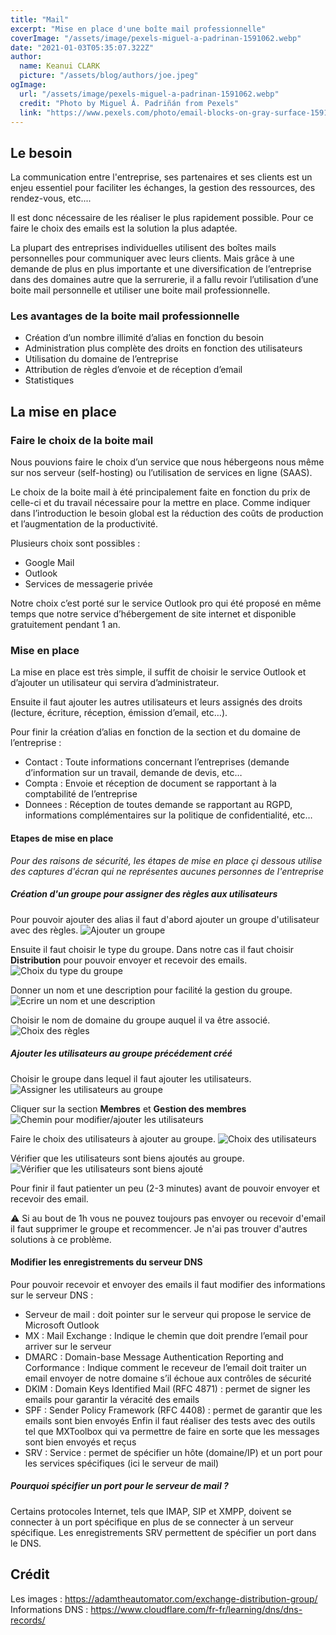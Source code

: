 ```yaml
---
title: "Mail"
excerpt: "Mise en place d'une boîte mail professionnelle"
coverImage: "/assets/image/pexels-miguel-a-padrinan-1591062.webp"
date: "2021-01-03T05:35:07.322Z"
author:
  name: Keanui CLARK
  picture: "/assets/blog/authors/joe.jpeg"
ogImage:
  url: "/assets/image/pexels-miguel-a-padrinan-1591062.webp"
  credit: "Photo by Miguel Á. Padriñán from Pexels"
  link: "https://www.pexels.com/photo/email-blocks-on-gray-surface-1591062/?utm_content=attributionCopyText&utm_medium=referral&utm_source=pexels"
---
```


## Le besoin

La communication entre l'entreprise, ses partenaires et ses clients est un enjeu essentiel pour faciliter les échanges, la gestion des ressources, des rendez-vous, etc....

Il est donc nécessaire de les réaliser le plus rapidement possible. Pour ce faire le choix des emails est la solution la plus adaptée.

La plupart des entreprises individuelles utilisent des boîtes mails personnelles pour communiquer avec leurs clients. Mais grâce à une demande de plus en plus importante et une diversification de l’entreprise dans des domaines autre que la serrurerie, il a fallu revoir l’utilisation d’une boite mail personnelle et utiliser une boite mail professionnelle.

### Les avantages de la boite mail professionnelle

- Création d’un nombre illimité d’alias en fonction du besoin
- Administration plus complète des droits en fonction des utilisateurs
- Utilisation du domaine de l’entreprise
- Attribution de règles d’envoie et de réception d’email
- Statistiques

## La mise en place

### Faire le choix de la boite mail

Nous pouvions faire le choix d’un service que nous hébergeons nous même sur nos serveur (self-hosting) ou l’utilisation de services en ligne (SAAS).

Le choix de la boite mail à été principalement faite en fonction du prix de celle-ci et du travail nécessaire pour la mettre en place. Comme indiquer dans l’introduction le besoin global est la réduction des coûts de production et l’augmentation de la productivité.

Plusieurs choix sont possibles :

- Google Mail
- Outlook
- Services de messagerie privée

Notre choix c’est porté sur le service Outlook pro qui été proposé en même temps que notre service d’hébergement de site internet et disponible gratuitement pendant 1 an.

### Mise en place

La mise en place est très simple, il suffit de choisir le service Outlook et d’ajouter un utilisateur qui servira d’administrateur.

Ensuite il faut ajouter les autres utilisateurs et leurs assignés des droits (lecture, écriture, réception, émission d’email, etc…).

Pour finir la création d’alias en fonction de la section et du domaine de l’entreprise :

- Contact : Toute informations concernant l’entreprises (demande d’information sur un travail, demande de devis, etc…
- Compta : Envoie et réception de document se rapportant à la comptabilité de l’entreprise
- Donnees : Réception de toutes demande se rapportant au RGPD, informations complémentaires sur la politique de confidentialité, etc…

#### Etapes de mise en place
*Pour des raisons de sécurité, les étapes de mise en place çi dessous utilise des captures d'écran qui ne représentes aucunes personnes de l'entreprise*
##### Création d'un groupe pour assigner des règles aux utilisateurs
Pour pouvoir ajouter des alias il faut d'abord ajouter un groupe d'utilisateur avec des règles.
![Ajouter un groupe](/assets/mail/Untitled-26.png)

Ensuite il faut choisir le type du groupe.
Dans notre cas il faut choisir **Distribution** pour pouvoir envoyer et recevoir des emails.
![Choix du type du groupe](/assets/mail/Untitled-27.png)

Donner un nom et une description pour facilité la gestion du groupe.
![Ecrire un nom et une description](/assets/mail/Untitled-28.png)

Choisir le nom de domaine du groupe auquel il va être associé.
![Choix des règles](/assets/mail/Untitled-29.png)

##### Ajouter les utilisateurs au groupe précédement créé
Choisir le groupe dans lequel il faut ajouter les utilisateurs.
![Assigner les utilisateurs au groupe](/assets/mail/Untitled-32.png)

Cliquer sur la section **Membres** et **Gestion des membres**
![Chemin pour modifier/ajouter les utilisateurs](/assets/mail/Untitled-33.png)

Faire le choix des utilisateurs à ajouter au groupe.
![Choix des utilisateurs](/assets/mail/Untitled-34.png)

Vérifier que les utilisateurs sont biens ajoutés au groupe.
![Vérifier que les utilisateurs sont biens ajouté](/assets/mail/Untitled-36.png)

Pour finir il faut patienter un peu (2-3 minutes) avant de pouvoir envoyer et recevoir des email.

:warning: Si au bout de 1h vous ne pouvez toujours pas envoyer ou recevoir d'email il faut supprimer le groupe et recommencer. Je n'ai pas trouver d'autres solutions à ce problème.

#### Modifier les enregistrements du serveur DNS
Pour pouvoir recevoir et envoyer des emails il faut modifier des informations sur le serveur DNS :

- Serveur de mail : doit pointer sur le serveur qui propose le service de Microsoft Outlook
- MX : Mail Exchange : Indique le chemin que doit prendre l’email pour arriver sur le serveur
- DMARC : Domain-base Message Authentication Reporting and Corformance : Indique comment le receveur de l’email doit traiter un email envoyer de notre domaine s’il échoue aux contrôles de sécurité
- DKIM : Domain Keys Identified Mail (RFC 4871) : permet de signer les emails pour garantir la véracité des emails
- SPF : Sender Policy Framework (RFC 4408) : permet de garantir que les emails sont bien envoyés
  Enfin il faut réaliser des tests avec des outils tel que MXToolbox qui va permettre de faire en sorte que les messages sont bien envoyés et reçus
- SRV : Service : permet de spécifier un hôte (domaine/IP) et un port pour les services spécifiques (ici le serveur de mail)

##### Pourquoi spécifier un port pour le serveur de mail ?
Certains protocoles Internet, tels que IMAP, SIP et XMPP, doivent se connecter à un port spécifique en plus de se connecter à un serveur spécifique. Les enregistrements SRV permettent de spécifier un port dans le DNS.

## Crédit 
Les images : https://adamtheautomator.com/exchange-distribution-group/
Informations DNS : https://www.cloudflare.com/fr-fr/learning/dns/dns-records/